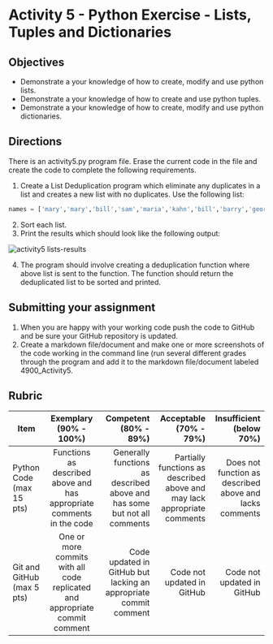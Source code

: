 # Activity 5 - Python Exercise - Lists, Tuples and Dictionaries

## Objectives
* Demonstrate a your knowledge of how to create, modify and use python lists. 
* Demonstrate a your knowledge of how to create and use python tuples. 
* Demonstrate a your knowledge of how to create, modify and use python dictionaries. 

## Directions

There is an activity5.py program file. Erase the current code in the file and create the code to complete the following requirements.
1.	Create a List Deduplication program which eliminate any duplicates in a list and creates a new list with no duplicates.  Use the following list:
```Python
names = ['mary','mary','bill','sam','maria','kahn','bill','barry','george','hank','belinda','maria','karthik']
```
2. Sort each list.
3. Print the results which should look like the following output:

![activity5 lists-results](https://github.com/uno-isqa-4900/activity5/blob/master/images/activity5-lists-results.png)

4. The program should involve creating a deduplication function where above list is sent to the function.  The function should return the deduplicated list to be sorted and printed.

## Submitting your assignment
1. When you are happy with your working code push the code to GitHub and be sure your GitHub repository is updated.
2. Create a markdown file/document and make one or more  screenshots of the code working in the command line  (run several different grades through the program and add it to the markdown file/document labeled 4900_Activity5.

## Rubric

| Item          | Exemplary (90% - 100%) | Competent (80% - 89%) | Acceptable (70% - 79%) | Insufficient (below 70%) |
| ------------- |:-------------:| --------:| --------:| --------:|
| Python Code (max 15 pts)      | Functions as described above and has appropriate comments in the code | Generally functions as described above and has some but not all comments | Partially functions as described above and may lack appropriate comments | Does not function as described above and lacks comments |
| Git and GitHub (max 5 pts)      | One or more commits with all code replicated and appropriate commit comment | Code updated in GitHub but lacking an appropriate commit comment | Code not updated in GitHub | Code not updated in GitHub |
